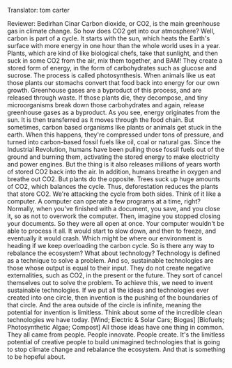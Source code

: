 

Translator: tom carter

Reviewer: Bedirhan Cinar
Carbon dioxide, or CO2, is the main greenhouse gas in climate change.
So how does CO2 get into our atmosphere?
Well, carbon is part of a cycle. It starts with the sun,
which heats the Earth&#39;s surface with more energy
in one hour than the whole world uses in a year.
Plants, which are kind of like biological chefs,
take that sunlight, and then suck in some CO2 from the air,
mix them together, and BAM!
They create a stored form of energy, in the form of carbohydrates
such as glucose and sucrose.
The process is called photosynthesis.
When animals like us eat those plants
our stomachs convert that food back into energy for our own growth.
Greenhouse gases are a byproduct of this process,
and are released through waste.
If those plants die, they decompose, and tiny microorganisms break down those carbohydrates
and again, release greenhouse gases as a byproduct.
As you see, energy originates from the sun. It is then transferred as it moves through the food chain.
But sometimes, carbon based organisms like plants or animals get stuck in the earth.
When this happens, they&#39;re compressed under tons of pressure,
and turned into carbon-based fossil fuels
like oil, coal or natural gas.
Since the Industrial Revolution, humans have been pulling those fossil fuels out of the ground
and burning them, activating the stored energy
to make electricity and power engines.
But the thing is it also releases millions of years worth of stored CO2 back into the air.
In addition, humans breathe in oxygen and breathe out CO2.
But plants do the opposite.
Trees suck up huge amounts of CO2, which balances the cycle.
Thus, deforestation reduces the plants that store CO2.
We&#39;re attacking the cycle from both sides.
Think of it like a computer. A computer can operate a few programs at a time, right?
Normally, when you&#39;ve finished with a document, you save, and you close it,
so as not to overwork the computer.
Then, imagine you stopped closing your documents.
So they were all open at once.
Your computer wouldn&#39;t be able to process it all.
It would start to slow down, and then to freeze, and eventually it would crash.
Which might be where our environment is heading if we keep overloading the carbon cycle.
So is there any way to rebalance the ecosystem?
What about technology? Technology is defined as a technique to solve a problem.
And so, sustainable technologies are those whose output is equal to their input.
They do not create negative externalities,
such as CO2, in the present or the future.
They sort of cancel themselves out to solve the problem.
To achieve this, we need to invent sustainable technologies.
If we put all the ideas and technologies ever created into one circle,
then invention is the pushing of the boundaries of that circle.
And the area outside of the circle is infinite,
meaning the potential for invention is limitless.
Think about some of the incredible clean technologies we have today. [Wind; Electric &amp; Solar Cars; Biogas]
[Biofuels; Photosynthetic Algae; Compost] All those ideas have one thing in common.
They all came from people. People innovate.
People create. It&#39;s the limitless potential of creative people
to build unimagined technologies that is going to stop climate change
and rebalance the ecosystem. And that is something to be hopeful about.
